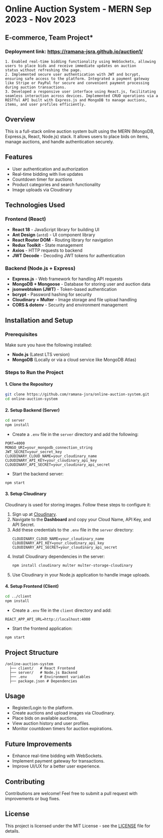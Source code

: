 # **Online Auction System ‑ MERN**                                                                                Sep 2023 ‑ Nov 2023
## E‑commerce, Team Project*
### Deployment link:  https://ramana-jsra.github.io/auction1/
```
1. Enabled real‑time bidding functionality using WebSockets, allowing users to place bids and receive immediate updates on auction
status without refreshing the page.
2. Implemented secure user authentication with JWT and bcrypt, ensuring safe access to the platform. Integrated a payment gateway like Stripe or PayPal for secure and convenient payment processing during auction transactions.
3. Developed a responsive user interface using React.js, facilitating seamless interaction across devices. Implemented CRUD operations via a RESTful API built with Express.js and MongoDB to manage auctions, items, and user profiles efficiently.
```

## Overview
This is a full-stack online auction system built using the MERN (MongoDB, Express.js, React, Node.js) stack. It allows users to place bids on items, manage auctions, and handle authentication securely.

## Features
- User authentication and authorization
- Real-time bidding with live updates
- Countdown timer for auctions
- Product categories and search functionality
- Image uploads via Cloudinary

## Technologies Used

### Frontend (React)
- **React 18** - JavaScript library for building UI
- **Ant Design** (`antd`) - UI component library
- **React Router DOM** - Routing library for navigation
- **Redux Toolkit** - State management
- **Axios** - HTTP requests to backend
- **JWT Decode** - Decoding JWT tokens for authentication

### Backend (Node.js + Express)
- **Express.js** - Web framework for handling API requests
- **MongoDB + Mongoose** - Database for storing user and auction data
- **jsonwebtoken (JWT)** - Token-based authentication
- **bcrypt** - Password hashing for security
- **Cloudinary + Multer** - Image storage and file upload handling
- **CORS & dotenv** - Security and environment management

## Installation and Setup

### Prerequisites
Make sure you have the following installed:
- **Node.js** (Latest LTS version)
- **MongoDB** (Locally or via a cloud service like MongoDB Atlas)

### Steps to Run the Project

#### 1. Clone the Repository
```sh
git clone https://github.com/ramana-jsra/online-auction-system.git
cd online-auction-system
```

#### 2. Setup Backend (Server)
```sh
cd server
npm install
```

- Create a `.env` file in the `server` directory and add the following:
```env
PORT=4000
MONGO_URI=your_mongodb_connection_string
JWT_SECRET=your_secret_key
CLOUDINARY_CLOUD_NAME=your_cloudinary_name
CLOUDINARY_API_KEY=your_cloudinary_api_key
CLOUDINARY_API_SECRET=your_cloudinary_api_secret
```

- Start the backend server:
```sh
npm start
```

#### 3. Setup Cloudinary
Cloudinary is used for storing images. Follow these steps to configure it:

1. Sign up at [Cloudinary](https://cloudinary.com/).
2. Navigate to the **Dashboard** and copy your Cloud Name, API Key, and API Secret.
3. Add these credentials to the `.env` file in the `server` directory:
   ```env
   CLOUDINARY_CLOUD_NAME=your_cloudinary_name
   CLOUDINARY_API_KEY=your_cloudinary_api_key
   CLOUDINARY_API_SECRET=your_cloudinary_api_secret
   ```
4. Install Cloudinary dependencies in the server:
   ```sh
   npm install cloudinary multer multer-storage-cloudinary
   ```
5. Use Cloudinary in your Node.js application to handle image uploads.

#### 4. Setup Frontend (Client)
```sh
cd ../client
npm install
```

- Create a `.env` file in the `client` directory and add:
```env
REACT_APP_API_URL=http://localhost:4000
```

- Start the frontend application:
```sh
npm start
```

## Project Structure
```
/online-auction-system
  ├── client/   # React Frontend
  ├── server/   # Node.js Backend
  ├── .env      # Environment variables
  ├── package.json # Dependencies
```

## Usage
- Register/Login to the platform.
- Create auctions and upload images via Cloudinary.
- Place bids on available auctions.
- View auction history and user profiles.
- Monitor countdown timers for auction expirations.

## Future Improvements
- Enhance real-time bidding with WebSockets.
- Implement payment gateway for transactions.
- Improve UI/UX for a better user experience.

## Contributing
Contributions are welcome! Feel free to submit a pull request with improvements or bug fixes.

## License
This project is licensed under the MIT License - see the [LICENSE](LICENSE) file for details.
